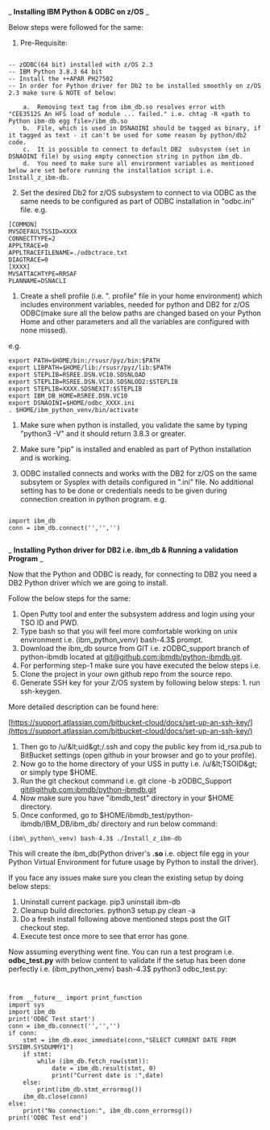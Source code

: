 _ **Installing IBM Python &amp; ODBC on z/OS** _

Below steps were followed for the same:

1. Pre-Requisite:
```

-- zODBC(64 bit) installed with z/OS 2.3
-- IBM Python 3.8.3 64 bit
-- Install the ++APAR PH27502
-- In order for Python driver for Db2 to be installed smoothly on z/OS 2.3 make sure & NOTE of below:

	a.	Removing text tag from ibm_db.so resolves error with  "CEE3512S An HFS load of module ... failed." i.e. chtag -R <path to Python ibm-db egg file>/ibm_db.so
	b.	File, which is used in DSNAOINI should be tagged as binary, if it tagged as text - it can't be used for some reason by python/db2 code.
	c.	It is possible to connect to default DB2  subsystem (set in DSNAOINI file) by using empty connection string in python ibm_db.
	d.	You need to make sure all environment variables as mentioned below are set before running the installation script i.e. Install_z_ibm-db.

```

2. Set the desired Db2 for z/OS subsystem to connect to via ODBC as the same needs to be configured as part of ODBC installation in &quot;odbc.ini&quot; file. e.g.
```
[COMMON]
MVSDEFAULTSSID=XXXX
CONNECTTYPE=2
APPLTRACE=0
APPLTRACEFILENAME=./odbctrace.txt
DIAGTRACE=0
[XXXX]
MVSATTACHTYPE=RRSAF
PLANNAME=DSNACLI

```

1. Create a shell profile (i.e. &quot;. profile&quot; file in your home environment) which includes environment variables, needed for python and DB2 for z/OS ODBC(make sure all the below paths are changed based on your Python Home and other parameters and all the variables are configured with none missed).

e.g.

```
export PATH=$HOME/bin:/rsusr/pyz/bin:$PATH
export LIBPATH=$HOME/lib:/rsusr/pyz/lib:$PATH
export STEPLIB=RSREE.DSN.VC10.SDSNLOAD
export STEPLIB=RSREE.DSN.VC10.SDSNLOD2:$STEPLIB
export STEPLIB=XXXX.SDSNEXIT:$STEPLIB
export IBM_DB_HOME=RSREE.DSN.VC10
export DSNAOINI=$HOME/odbc_XXXX.ini
. $HOME/ibm_python_venv/bin/activate

```

1. Make sure when python is installed, you validate the same by typing &quot;python3 -V&quot; and it should return 3.8.3 or greater.

1. Make sure &quot;pip&quot; is installed and enabled as part of Python installation and is working.
2. ODBC installed connects and works with the DB2 for z/OS on the same subsytem or Sysplex with details configured in &quot;.ini&quot; file. No additional setting has to be done or credentials needs to be given during connection creation in python program. e.g.

```

import ibm_db
conn = ibm_db.connect('','','')


```

_ **Installing Python driver for DB2 i.e. ibm\_db &amp; Running a validation Program** _

Now that the Python and ODBC is ready, for connecting to DB2 you need a DB2 Python driver which we are going to install.

Follow the below steps for the same:

1. Open Putty tool and enter the subsystem address and login using your TSO ID and PWD.
4. Type bash so that you will feel more comfortable working on unix environment i.e. (ibm\_python\_venv) bash-4.3$ prompt.
5. Download the ibm\_db source from GIT i.e. zODBC\_support branch of python-ibmdb located at [git@github.com:ibmdb/python-ibmdb.git](mailto:git@github.com:ibmdb/python-ibmdb.git).
6. For performing step-1 make sure you have executed the below steps i.e.
  1. Clone the project in your own github repo from the source repo.
  2. Generate SSH key for your Z/OS system by following below steps:
    1. run ssh-keygen.

More detailed description can be found here:

[https://support.atlassian.com/bitbucket-cloud/docs/set-up-an-ssh-key/](https://support.atlassian.com/bitbucket-cloud/docs/set-up-an-ssh-key/)

  1. Then go to /u/\&lt;uid\&gt;/.ssh and copy the public key from id\_rsa.pub to BitBucket settings (open github in your browser and go to your profile).
1. Now go to the home directory of your USS in putty i.e. /u/\&lt;TSOID\&gt; or simply type $HOME.
2. Run the git checkout command i.e. git clone -b zODBC\_Support [git@github.com:ibmdb/python-ibmdb.git](mailto:git@github.com:ibmdb/python-ibmdb.git)
3. Now make sure you have &quot;ibmdb\_test&quot; directory in your $HOME directory.
4. Once conformed, go to $HOME/ibmdb\_test/python-ibmdb/IBM\_DB/ibm\_db/ directory and run below command:

```
(ibm\_python\_venv) bash-4.3$ ./Install_z_ibm-db

```

This will create the ibm\_db(Python driver&#39;s **.so** i.e. object file egg in your Python Virtual Environment for future usage by Python to install the driver).

If you face any issues make sure you clean the existing setup by doing below steps:

  1. Uninstall current package. pip3 uninstall ibm-db
  2. Cleanup build directories. python3 setup.py clean -a
  3. Do a fresh install following above mentioned steps post the GIT checkout step.
  4. Execute test once more to see that error has gone.

Now assuming everything went fine. You can run a test program i.e. **odbc\_test.py** with below content to validate if the setup has been done perfectly i.e. (ibm\_python\_venv) bash-4.3$ python3 odbc\_test.py:

```


from __future__ import print_function
import sys
import ibm_db
print('ODBC Test start')
conn = ibm_db.connect('','','')
if conn:
    stmt = ibm_db.exec_immediate(conn,"SELECT CURRENT DATE FROM SYSIBM.SYSDUMMY1")
    if stmt:
        while (ibm_db.fetch_row(stmt)):
            date = ibm_db.result(stmt, 0)
            print("Current date is :",date)
    else:
        print(ibm_db.stmt_errormsg())
    ibm_db.close(conn)
else:
    print("No connection:", ibm_db.conn_errormsg())
print('ODBC Test end')


```